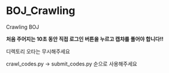 # BOJ_Crawling
Crawling BOJ

**처음 주어지는 10초 동안 직접 로그인 버튼을 누르고 캡챠를 풀어야 합니다!!**

디렉토리 오타는 무시해주세요

crawl_codes.py -> submit_codes.py 순으로 사용해주세요
